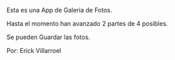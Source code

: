 Esta es una App de Galeria de Fotos. 

Hasta el momento han avanzado 2 partes de 4 posibles. 

Se pueden Guardar las fotos. 

Por: Erick Villarroel
